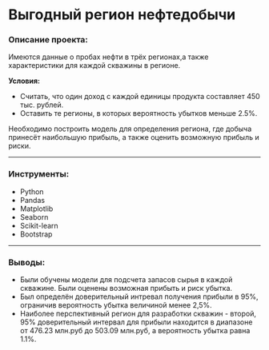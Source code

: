 # Выгодный регион нефтедобычи

### Описание проекта:

Имеются данные о пробах нефти в трёх регионах,а также характеристики для каждой скважины в регионе.

**Условия:**
* Считать, что один доход с каждой единицы продукта составляет 450 тыс. рублей.
* Оставить те регионы, в которых вероятность убытков меньше 2.5%.

Необходимо построить модель для определения региона, где добыча принесёт наибольшую прибыль, а также оценить возможную прибыль и риски.

-------------------------------------------

### Инструменты:

* Python
* Pandas
* Matplotlib
* Seaborn
* Scikit-learn
* Bootstrap

-----------------------------------------

### Выводы:

* Были обучены модели для подсчета запасов сырья в каждой скважине.
Были оценены возможная прибыть и риск убытка.
* Был определён доверительный интревал получения прибыли в 95%, ограничив вероятность убытка величиной менее 2,5%.
* Наиболее перспективный регион для разработки скважин - второй, 95% доверительный интервал для прибыли находится в диапазоне от 476.23 млн.руб до 503.09 млн.руб, а вероятность убытка равна 1.1%.
